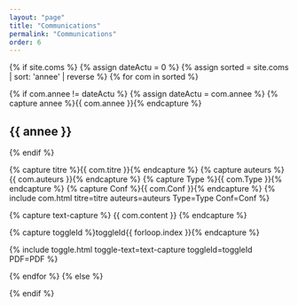 ```yaml
---
layout: "page"
title: "Communications"
permalink: "Communications"
order: 6
---
```

{% if site.coms %}
{% assign dateActu = 0 %}
{% assign sorted = site.coms | sort: 'annee' | reverse %}
{% for com in sorted %}
  
  {% if  com.annee != dateActu %}
    {% assign dateActu = com.annee %}
    {% capture annee %}{{ com.annee }}{% endcapture %}

## {{ annee }}

  {% endif %}

  {% capture titre %}{{ com.titre }}{% endcapture %}
  {% capture auteurs %}{{ com.auteurs }}{% endcapture %}
  {% capture Type %}{{ com.Type }}{% endcapture %}
  {% capture Conf %}{{ com.Conf }}{% endcapture %}
  {% include com.html titre=titre auteurs=auteurs Type=Type Conf=Conf %}

  {% capture text-capture %}
    {{ com.content }}
  {% endcapture %}

  {% capture toggleId %}toggleId{{ forloop.index }}{% endcapture %}

  {% include toggle.html toggle-text=text-capture toggleId=toggleId PDF=PDF %}

{% endfor %}
{% else %}
  <!-- Handle case where site.coms is null or empty -->
{% endif %}
